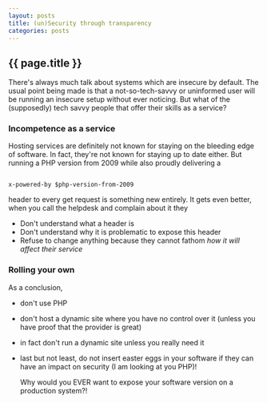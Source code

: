 ```yaml
---
layout: posts
title: (un)Security through transparency
categories: posts
---
```

## {{ page.title }}
There's always much talk about systems which are insecure by default. The
usual point being made is that a not-so-tech-savvy or uninformed user
will be running an insecure setup without ever noticing.
But what of the (supposedly) tech savvy people that offer their skills as a service?
<!-- more -->
### Incompetence as a service
Hosting services are definitely not known for staying on the bleeding edge of software.
In fact, they're not known for staying up to date either.
But running a PHP version from 2009 while also proudly delivering a
<pre><code>
x-powered-by $php-version-from-2009
</code></pre>

header to every get request is something new entirely.
It gets even better, when you call the helpdesk and complain about it they


* Don't understand what a header is
* Don't understand why it is problematic to expose this header
* Refuse to change anything because they cannot fathom _how it will affect their service_


### Rolling your own
As a conclusion,

 * don't use PHP
 * don't host a dynamic site where you have no control over it (unless you have proof that the provider is great)
 * in fact don't run a dynamic site unless you really need it
 * last but not least, do not insert easter eggs in your software if they can have an impact on security (I am looking at you PHP)!

   Why would you EVER want to expose your software version on a production system?!
